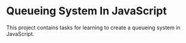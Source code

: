 # Queueing System In JavaScript

This project contains tasks for learning to create a queueing system in JavaScript.

#